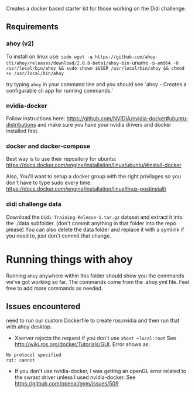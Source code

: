 Creates a docker based starter kit for those working on the Didi challenge.

Requirements
---------
### ahoy (v2)

To install on linux use:
`sudo wget -q https://github.com/ahoy-cli/ahoy/releases/download/2.0.0-beta1/ahoy-bin-`uname -s`-amd64 -O /usr/local/bin/ahoy && sudo chown $USER /usr/local/bin/ahoy && chmod +x /usr/local/bin/ahoy`

try typing `ahoy` in your command line and you should see `ahoy - Creates a configurable cli app for running commands.'

### nvidia-docker
Follow instructions here: https://github.com/NVIDIA/nvidia-docker#ubuntu-distributions and make sure you have your nvidia drivers and docker installed first.

### docker and docker-compose

Best way is to use their repository for ubuntu: https://docs.docker.com/engine/installation/linux/ubuntu/#install-docker


Also, You'll want to setup a docker group with the right privilages so you don't have to type sudo every time.
https://docs.docker.com/engine/installation/linux/linux-postinstall/

### didi challenge data

Download the `Didi-Training-Release-1.tar.gz` dataset and extract it into the ./data subfolder. (don't commit anything in that folder into the repo please) You can also delete the data folder and replace it with a symlink if you need to, just don't commit that change.


Running things with ahoy
===========

Running `ahoy` anywhere within this folder should show you the commands we've got working so far. The commands come from the .ahoy.yml file. Feel free to add more commands as needed.


Issues encountered
-------

need to run our custom Dockerfile to create ros:nvidia and then run that with ahoy desktop.

- Xserver rejects the request if you don't use `xhost +local:root` See http://wiki.ros.org/docker/Tutorials/GUI.  Error shows as:

```
No protocol specified
rqt: cannot 
```

- If you don't use nvidia-docker, I was getting an openGL error related to the swrast driver unless I used nvidia-docker. See https://github.com/openai/gym/issues/509

